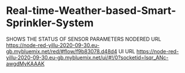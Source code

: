 # Real-time-Weather-based-Smart-Sprinkler-System
SHOWS THE STATUS OF SENSOR PARAMETERS
NODERED URL
https://node-red-yillu-2020-09-30.eu-gb.mybluemix.net/red/#flow/f9b83078.d48d4
UI URL
https://node-red-yillu-2020-09-30.eu-gb.mybluemix.net/ui/#!/0?socketid=Isqr_ANc-awgdMyKAAAK
